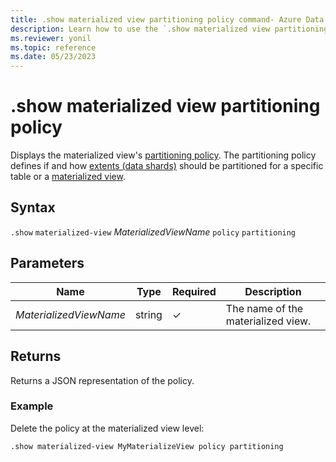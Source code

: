 ```yaml
---
title: .show materialized view partitioning policy command- Azure Data Explorer
description: Learn how to use the `.show materialized view partitioning policy` command to show the materialized view's partitioning policy.
ms.reviewer: yonil
ms.topic: reference
ms.date: 05/23/2023
---
```

# .show materialized view partitioning policy

Displays the materialized view's [partitioning policy](partitioningpolicy.md). The partitioning policy defines if and how [extents (data shards)](../management/extents-overview.md) should be partitioned for a specific table or a [materialized view](materialized-views/materialized-view-overview.md).

## Syntax

`.show` `materialized-view` *MaterializedViewName* `policy` `partitioning`

## Parameters

|Name|Type|Required|Description|
|--|--|--|--|
|*MaterializedViewName*|string|&check;|The name of the materialized view.|

## Returns

Returns a JSON representation of the policy.

### Example

Delete the policy at the materialized view level:

```kusto
.show materialized-view MyMaterializeView policy partitioning 
```
